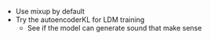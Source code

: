 - Use mixup by default
- Try the autoencoderKL for LDM training
  - See if the model can generate sound that make sense

